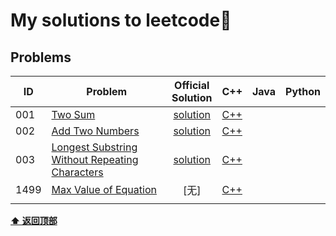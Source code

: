 # My solutions to leetcode:see_no_evil:

## Problems

| ID | Problem | Official<br/>Solution | C++ | Java | Python |
| --- | --- | :---: | :---: | :---: | :---: |
| 001 | [Two Sum](https://leetcode.com/problems/two-sum/description/) | [solution](https://leetcode.com/problems/two-sum/solution/) | [C++](Algorithms/0001-Two-Sum/) | | |  
| 002 | [Add Two Numbers](https://leetcode.com/problems/add-two-numbers/description/) | [solution](https://leetcode.com/problems/add-two-numbers/solution/) | [C++](Algorithms/) | | |  
| 003 | [Longest Substring Without Repeating Characters](https://leetcode.com/problems/longest-substring-without-repeating-characters/description/) | [solution](https://leetcode.com/problems/longest-substring-without-repeating-characters/solution/) | [C++](Alogrithms/) | | |  
| 1499 | [Max Value of Equation](https://leetcode.com/problems/max-value-of-equation/) | [无] | [C++](Alogrithms) | | |  
| | | | | | |  



**[⬆ 返回顶部](#Problems)**
